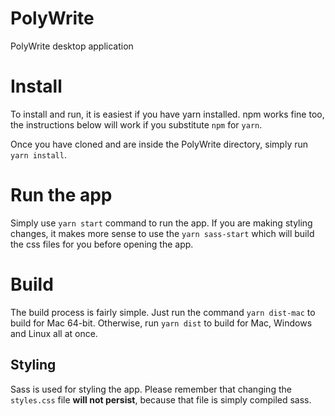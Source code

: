 # PolyWrite
PolyWrite desktop application

# Install
To install and run, it is easiest if you have yarn installed. npm works fine too, the instructions below will work if you substitute `npm` for `yarn`.

Once you have cloned and are inside the PolyWrite directory, simply run `yarn install`.

# Run the app
Simply use `yarn start` command to run the app. If you are making styling changes, it makes more sense to use the `yarn sass-start` which will build the css files for you before opening the app.

# Build
The build process is fairly simple. Just run the command `yarn dist-mac` to build for Mac 64-bit. Otherwise, run `yarn dist` to build for Mac, Windows and Linux all at once.

## Styling
Sass is used for styling the app. Please remember that changing the `styles.css` file <b>will not persist</b>, because that file is simply compiled sass.
